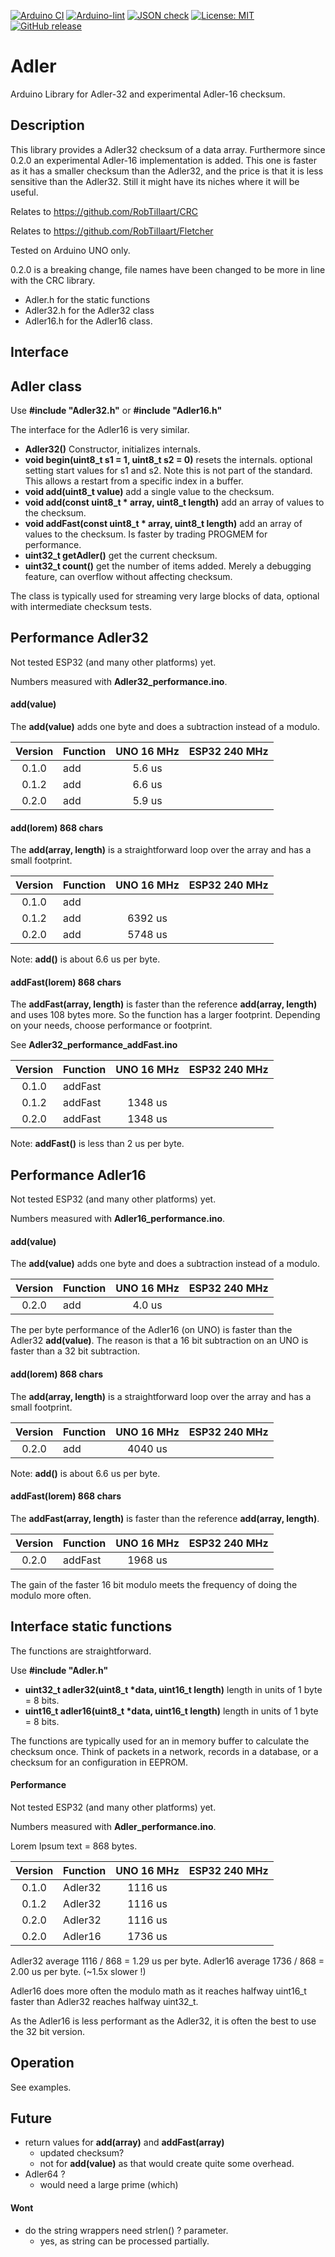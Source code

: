 
[![Arduino CI](https://github.com/RobTillaart/Adler/workflows/Arduino%20CI/badge.svg)](https://github.com/marketplace/actions/arduino_ci)
[![Arduino-lint](https://github.com/RobTillaart/Adler/actions/workflows/arduino-lint.yml/badge.svg)](https://github.com/RobTillaart/Adler/actions/workflows/arduino-lint.yml)
[![JSON check](https://github.com/RobTillaart/Adler/actions/workflows/jsoncheck.yml/badge.svg)](https://github.com/RobTillaart/Adler/actions/workflows/jsoncheck.yml)
[![License: MIT](https://img.shields.io/badge/license-MIT-green.svg)](https://github.com/RobTillaart/Adler/blob/master/LICENSE)
[![GitHub release](https://img.shields.io/github/release/RobTillaart/Adler.svg?maxAge=3600)](https://github.com/RobTillaart/Adler/releases)


# Adler

Arduino Library for Adler-32 and experimental Adler-16 checksum.


## Description

This library provides a Adler32 checksum of a data array.
Furthermore since 0.2.0 an experimental Adler-16 implementation is added.
This one is faster as it has a smaller checksum than the Adler32,
and the price is that it is less sensitive than the Adler32.
Still it might have its niches where it will be useful.

Relates to https://github.com/RobTillaart/CRC

Relates to https://github.com/RobTillaart/Fletcher

Tested on Arduino UNO only.

0.2.0 is a breaking change, file names have been changed to be more
in line with the CRC library.
- Adler.h for the static functions
- Adler32.h for the Adler32 class
- Adler16.h for the Adler16 class.

## Interface


## Adler class

Use **\#include "Adler32.h"** or **\#include "Adler16.h"**

The interface for the Adler16 is very similar. 

- **Adler32()** Constructor, initializes internals.
- **void begin(uint8_t s1 = 1, uint8_t s2 = 0)** resets the internals.
optional setting start values for s1 and s2. Note this is not part of the standard.
This allows a restart from a specific index in a buffer.
- **void add(uint8_t value)** add a single value to the checksum.
- **void add(const uint8_t \* array, uint8_t length)** add an array of values to the checksum.
- **void addFast(const uint8_t \* array, uint8_t length)** add an array of values to the checksum. Is faster by trading PROGMEM for performance.
- **uint32_t getAdler()** get the current checksum.
- **uint32_t count()** get the number of items added. Merely a debugging feature, can overflow without affecting checksum.

The class is typically used for streaming very large blocks of data,
optional with intermediate checksum tests.


## Performance Adler32

Not tested ESP32 (and many other platforms) yet.

Numbers measured with **Adler32_performance.ino**.


#### add(value)

The **add(value)** adds one byte and does a subtraction
instead of a modulo.

| Version | Function | UNO 16 MHz | ESP32 240 MHz |
|:-------:|:---------|:----------:|:-------------:|
| 0.1.0   | add      |   5.6 us   |               |
| 0.1.2   | add      |   6.6 us   |               |
| 0.2.0   | add      |   5.9 us   |               |


#### add(lorem) 868 chars

The **add(array, length)** is a straightforward loop
over the array and has a small footprint.

| Version | Function | UNO 16 MHz | ESP32 240 MHz |
|:-------:|:---------|:----------:|:-------------:|
| 0.1.0   | add      |            |               |
| 0.1.2   | add      |  6392 us   |               |
| 0.2.0   | add      |  5748 us   |               |

Note: **add()** is about 6.6 us per byte.


#### addFast(lorem) 868 chars

The **addFast(array, length)** is faster than the 
reference **add(array, length)** and uses 108 bytes more.
So the function has a larger footprint. 
Depending on your needs, choose performance or footprint. 

See **Adler32_performance_addFast.ino**


| Version | Function | UNO 16 MHz | ESP32 240 MHz |
|:-------:|:---------|:----------:|:-------------:|
| 0.1.0   | addFast  |            |               |
| 0.1.2   | addFast  |  1348 us   |               |
| 0.2.0   | addFast  |  1348 us   |               |

Note: **addFast()** is less than 2 us per byte.



## Performance Adler16

Not tested ESP32 (and many other platforms) yet.

Numbers measured with **Adler16_performance.ino**.


#### add(value)

The **add(value)** adds one byte and does a subtraction
instead of a modulo.

| Version | Function | UNO 16 MHz | ESP32 240 MHz |
|:-------:|:---------|:----------:|:-------------:|
| 0.2.0   | add      |   4.0 us   |               |

The per byte performance of the Adler16 (on UNO) is faster 
than the Adler32 **add(value)**. The reason is that a 16 bit 
subtraction on an UNO is faster than a 32 bit subtraction.


#### add(lorem) 868 chars

The **add(array, length)** is a straightforward loop
over the array and has a small footprint.

| Version | Function | UNO 16 MHz | ESP32 240 MHz |
|:-------:|:---------|:----------:|:-------------:|
| 0.2.0   | add      |  4040 us   |               |

Note: **add()** is about 6.6 us per byte.


#### addFast(lorem) 868 chars

The **addFast(array, length)** is faster than the 
reference **add(array, length)**.

| Version | Function | UNO 16 MHz | ESP32 240 MHz |
|:-------:|:---------|:----------:|:-------------:|
| 0.2.0   | addFast  |  1968 us   |               |

The gain of the faster 16 bit modulo meets the frequency of
doing the modulo more often.


## Interface static functions

The functions are straightforward.

Use **\#include "Adler.h"**

- **uint32_t adler32(uint8_t \*data, uint16_t length)** length in units of 1 byte = 8 bits.
- **uint16_t adler16(uint8_t \*data, uint16_t length)** length in units of 1 byte = 8 bits.

The functions are typically used for an in memory buffer to calculate the checksum once. 
Think of packets in a network, records in a database, or a checksum for an configuration in EEPROM.


#### Performance

Not tested ESP32 (and many other platforms) yet.

Numbers measured with **Adler_performance.ino**.

Lorem Ipsum text = 868 bytes.

| Version | Function | UNO 16 MHz | ESP32 240 MHz |
|:-------:|:---------|:----------:|:-------------:|
| 0.1.0   | Adler32  |  1116 us   |               |
| 0.1.2   | Adler32  |  1116 us   |               |
| 0.2.0   | Adler32  |  1116 us   |               |
| 0.2.0   | Adler16  |  1736 us   |               |


Adler32 average 1116 / 868 = 1.29 us per byte.
Adler16 average 1736 / 868 = 2.00 us per byte. (~1.5x slower !)

Adler16 does more often the modulo math as it reaches halfway uint16_t 
faster than Adler32 reaches halfway uint32_t.

As the Adler16 is less performant as the Adler32, it is often the best to use
the 32 bit version.


## Operation

See examples.


## Future

- return values for **add(array)** and **addFast(array)**
  - updated checksum?
  - not for **add(value)** as that would create quite some overhead.
- Adler64 ?
  - would need a large prime (which)


#### Wont

- do the string wrappers need strlen() ? parameter.
  - yes, as string can be processed partially.



